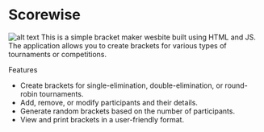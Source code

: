 # Scorewise
![alt text](https://imgur.com/a/gg3OlDL.png)
This is a simple bracket maker wesbite built using HTML and JS. The application allows you to create brackets for various types of tournaments or competitions.

Features

* Create brackets for single-elimination, double-elimination, or round-robin tournaments.
* Add, remove, or modify participants and their details.
* Generate random brackets based on the number of participants.
* View and print brackets in a user-friendly format.

